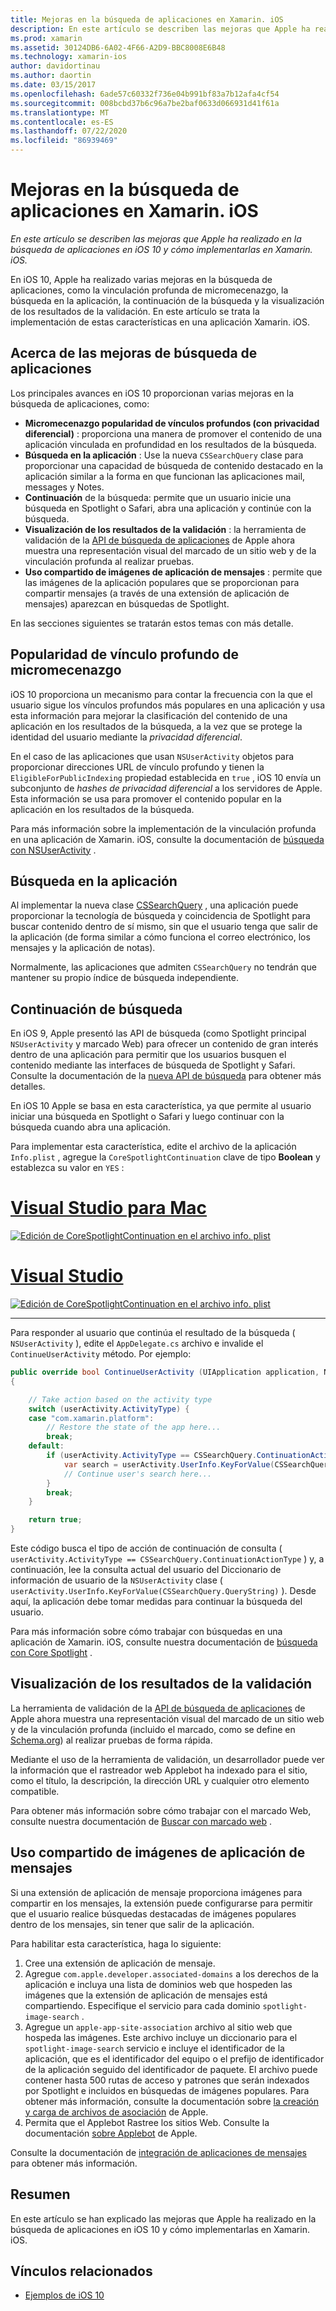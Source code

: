 ```yaml
---
title: Mejoras en la búsqueda de aplicaciones en Xamarin. iOS
description: En este artículo se describen las mejoras que Apple ha realizado en la búsqueda de aplicaciones en iOS 10 y cómo implementarlas en Xamarin. iOS.
ms.prod: xamarin
ms.assetid: 30124DB6-6A02-4F66-A2D9-BBC8008E6B48
ms.technology: xamarin-ios
author: davidortinau
ms.author: daortin
ms.date: 03/15/2017
ms.openlocfilehash: 6ade57c60332f736e04b991bf83a7b12afa4cf54
ms.sourcegitcommit: 008bcbd37b6c96a7be2baf0633d066931d41f61a
ms.translationtype: MT
ms.contentlocale: es-ES
ms.lasthandoff: 07/22/2020
ms.locfileid: "86939469"
---
```

# <a name="app-search-enhancements-in-xamarinios"></a>Mejoras en la búsqueda de aplicaciones en Xamarin. iOS

_En este artículo se describen las mejoras que Apple ha realizado en la búsqueda de aplicaciones en iOS 10 y cómo implementarlas en Xamarin. iOS._

En iOS 10, Apple ha realizado varias mejoras en la búsqueda de aplicaciones, como la vinculación profunda de micromecenazgo, la búsqueda en la aplicación, la continuación de la búsqueda y la visualización de los resultados de la validación. En este artículo se trata la implementación de estas características en una aplicación Xamarin. iOS.

## <a name="about-app-search-enhancements"></a>Acerca de las mejoras de búsqueda de aplicaciones

Los principales avances en iOS 10 proporcionan varias mejoras en la búsqueda de aplicaciones, como:

- **Micromecenazgo popularidad de vínculos profundos (con privacidad diferencial)** : proporciona una manera de promover el contenido de una aplicación vinculada en profundidad en los resultados de la búsqueda.
- **Búsqueda en la aplicación** : Use la nueva `CSSearchQuery` clase para proporcionar una capacidad de búsqueda de contenido destacado en la aplicación similar a la forma en que funcionan las aplicaciones mail, messages y Notes.
- **Continuación** de la búsqueda: permite que un usuario inicie una búsqueda en Spotlight o Safari, abra una aplicación y continúe con la búsqueda.
- **Visualización de los resultados de la validación** : la herramienta de validación de la [API de búsqueda de aplicaciones](https://search.developer.apple.com/appsearch-validation-tool) de Apple ahora muestra una representación visual del marcado de un sitio web y de la vinculación profunda al realizar pruebas.
- **Uso compartido de imágenes de aplicación de mensajes** : permite que las imágenes de la aplicación populares que se proporcionan para compartir mensajes (a través de una extensión de aplicación de mensajes) aparezcan en búsquedas de Spotlight.

En las secciones siguientes se tratarán estos temas con más detalle.

## <a name="crowdsourced-deep-link-popularity"></a>Popularidad de vínculo profundo de micromecenazgo

iOS 10 proporciona un mecanismo para contar la frecuencia con la que el usuario sigue los vínculos profundos más populares en una aplicación y usa esta información para mejorar la clasificación del contenido de una aplicación en los resultados de la búsqueda, a la vez que se protege la identidad del usuario mediante la *privacidad diferencial*.

En el caso de las aplicaciones que usan `NSUserActivity` objetos para proporcionar direcciones URL de vínculo profundo y tienen la `EligibleForPublicIndexing` propiedad establecida en `true` , iOS 10 envía un subconjunto de *hashes de privacidad diferencial* a los servidores de Apple. Esta información se usa para promover el contenido popular en la aplicación en los resultados de la búsqueda.

Para más información sobre la implementación de la vinculación profunda en una aplicación de Xamarin. iOS, consulte la documentación de [búsqueda con NSUserActivity](~/ios/platform/search/nsuseractivity.md) .

## <a name="in-app-searching"></a>Búsqueda en la aplicación

Al implementar la nueva clase [CSSearchQuery](https://developer.apple.com/reference/corespotlight/cssearchquery) , una aplicación puede proporcionar la tecnología de búsqueda y coincidencia de Spotlight para buscar contenido dentro de sí mismo, sin que el usuario tenga que salir de la aplicación (de forma similar a cómo funciona el correo electrónico, los mensajes y la aplicación de notas).

Normalmente, las aplicaciones que admiten `CSSearchQuery` no tendrán que mantener su propio índice de búsqueda independiente.

## <a name="search-continuation"></a>Continuación de búsqueda

En iOS 9, Apple presentó las API de búsqueda (como Spotlight principal `NSUserActivity` y marcado Web) para ofrecer un contenido de gran interés dentro de una aplicación para permitir que los usuarios busquen el contenido mediante las interfaces de búsqueda de Spotlight y Safari. Consulte la documentación de la [nueva API de búsqueda](~/ios/platform/search/index.md) para obtener más detalles.

En iOS 10 Apple se basa en esta característica, ya que permite al usuario iniciar una búsqueda en Spotlight o Safari y luego continuar con la búsqueda cuando abra una aplicación.

Para implementar esta característica, edite el archivo de la aplicación `Info.plist` , agregue la `CoreSpotlightContinuation` clave de tipo **Boolean** y establezca su valor en `YES` :

# <a name="visual-studio-for-mac"></a>[Visual Studio para Mac](#tab/macos)

[![Edición de CoreSpotlightContinuation en el archivo info. plist](app-search-enhancements-images/search01.png)](app-search-enhancements-images/search01.png#lightbox)

# <a name="visual-studio"></a>[Visual Studio](#tab/windows)

[![Edición de CoreSpotlightContinuation en el archivo info. plist](app-search-enhancements-images/searchw01.png)](app-search-enhancements-images/search01.png#lightbox)

-----

Para responder al usuario que continúa el resultado de la búsqueda ( `NSUserActivity` ), edite el `AppDelegate.cs` archivo e invalide el `ContinueUserActivity` método. Por ejemplo:

```csharp
public override bool ContinueUserActivity (UIApplication application, NSUserActivity userActivity, UIApplicationRestorationHandler completionHandler)
{

    // Take action based on the activity type
    switch (userActivity.ActivityType) {
    case "com.xamarin.platform":
        // Restore the state of the app here...
        break;
    default:
        if (userActivity.ActivityType == CSSearchQuery.ContinuationActionType) {
            var search = userActivity.UserInfo.KeyForValue(CSSearchQuery.QueryString);
            // Continue user's search here...
        }
        break;
    }

    return true;
}
```

Este código busca el tipo de acción de continuación de consulta ( `userActivity.ActivityType == CSSearchQuery.ContinuationActionType` ) y, a continuación, lee la consulta actual del usuario del Diccionario de información de usuario de la `NSUserActivity` clase ( `userActivity.UserInfo.KeyForValue(CSSearchQuery.QueryString)` ). Desde aquí, la aplicación debe tomar medidas para continuar la búsqueda del usuario.

Para más información sobre cómo trabajar con búsquedas en una aplicación de Xamarin. iOS, consulte nuestra documentación de [búsqueda con Core Spotlight](~/ios/platform/search/corespotlight.md) .

## <a name="visualization-of-validation-results"></a>Visualización de los resultados de la validación

La herramienta de validación de la [API de búsqueda de aplicaciones](https://search.developer.apple.com/appsearch-validation-tool) de Apple ahora muestra una representación visual del marcado de un sitio web y de la vinculación profunda (incluido el marcado, como se define en [Schema.org](https://schema.org/)) al realizar pruebas de forma rápida.

Mediante el uso de la herramienta de validación, un desarrollador puede ver la información que el rastreador web Applebot ha indexado para el sitio, como el título, la descripción, la dirección URL y cualquier otro elemento compatible.

Para obtener más información sobre cómo trabajar con el marcado Web, consulte nuestra documentación de [Buscar con marcado web](~/ios/platform/search/web-markup.md) .

## <a name="message-app-image-sharing"></a>Uso compartido de imágenes de aplicación de mensajes

Si una extensión de aplicación de mensaje proporciona imágenes para compartir en los mensajes, la extensión puede configurarse para permitir que el usuario realice búsquedas destacadas de imágenes populares dentro de los mensajes, sin tener que salir de la aplicación.

Para habilitar esta característica, haga lo siguiente:

1. Cree una extensión de aplicación de mensaje.
2. Agregue `com.apple.developer.associated-domains` a los derechos de la aplicación e incluya una lista de dominios web que hospeden las imágenes que la extensión de aplicación de mensajes está compartiendo. Especifique el servicio para cada dominio `spotlight-image-search` .
3. Agregue un `apple-app-site-association` archivo al sitio web que hospeda las imágenes. Este archivo incluye un diccionario para el `spotlight-image-search` servicio e incluye el identificador de la aplicación, que es el identificador del equipo o el prefijo de identificador de la aplicación seguido del identificador de paquete. El archivo puede contener hasta 500 rutas de acceso y patrones que serán indexados por Spotlight e incluidos en búsquedas de imágenes populares. Para obtener más información, consulte la documentación sobre [la creación y carga de archivos de asociación](https://developer.apple.com/library/prerelease/content/documentation/General/Conceptual/AppSearch/UniversalLinks.html#//apple_ref/doc/uid/TP40016308-CH12-SW4) de Apple.
4. Permita que el Applebot Rastree los sitios Web. Consulte la documentación [sobre Applebot](https://support.apple.com/HT204683) de Apple.

Consulte la documentación de [integración de aplicaciones de mensajes](~/ios/platform/message-app-integration/index.md) para obtener más información.

## <a name="summary"></a>Resumen

En este artículo se han explicado las mejoras que Apple ha realizado en la búsqueda de aplicaciones en iOS 10 y cómo implementarlas en Xamarin. iOS.

## <a name="related-links"></a>Vínculos relacionados

- [Ejemplos de iOS 10](https://docs.microsoft.com/samples/browse/?products=xamarin&term=Xamarin.iOS+iOS10)
